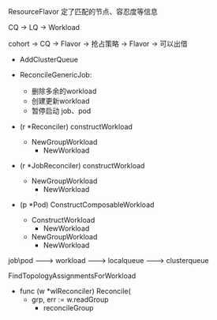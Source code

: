 ResourceFlavor 定了匹配的节点、容忍度等信息

CQ -> LQ -> Workload

cohort  -> CQ
            -> Flavor
            -> 抢占策略
        -> Flavor -> 可以出借


- AddClusterQueue

- ReconcileGenericJob:
    - 删除多余的workload
    - 创建更新workload
    - 暂停启动 job、pod


- (r *Reconciler) constructWorkload
    - NewGroupWorkload
        - NewWorkload

- (r *JobReconciler) constructWorkload
    - NewGroupWorkload
        - NewWorkload
- (p *Pod) ConstructComposableWorkload
    - ConstructWorkload
        - NewWorkload
    - NewGroupWorkload
        - NewWorkload

job\pod ---> workload ---> localqueue
                      ---> clusterqueue



FindTopologyAssignmentsForWorkload







- func (w *wlReconciler) Reconcile(
    - grp, err := w.readGroup
        - reconcileGroup


















